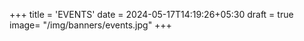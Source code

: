 +++
title = 'EVENTS'
date = 2024-05-17T14:19:26+05:30
draft = true
image= "/img/banners/events.jpg"
+++

